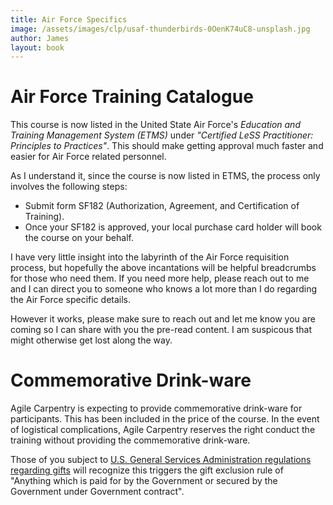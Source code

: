 ```yaml
---
title: Air Force Specifics
image: /assets/images/clp/usaf-thunderbirds-0OenK74uC8-unsplash.jpg
author: James
layout: book
---
```


# Air Force Training Catalogue
This course is now listed in the United State Air Force's *Education and Training Management System (ETMS)* under *"Certified LeSS Practitioner: Principles to Practices"*. This should make getting approval much faster and easier for Air Force related personnel.

As I understand it, since the course is now listed in ETMS, the process only involves the following steps:
* Submit form SF182 (Authorization, Agreement, and Certification of Training).
* Once your SF182 is approved, your local purchase card holder will book the course on your behalf. 

I have very little insight into the labyrinth of the Air Force requisition process, but hopefully the above incantations will be helpful breadcrumbs for those who need them. If you need more help, please reach out to me and I can direct you to someone who knows a lot more than I do regarding the Air Force specific details.

However it works, please make sure to reach out and let me know you are coming so I can share with you the pre-read content. I am suspicous that might otherwise get lost along the way.

# Commemorative Drink-ware
Agile Carpentry is expecting to provide commemorative drink-ware for participants. This has been included in the price of the course. In the event of logistical complications, Agile Carpentry reserves the right conduct the training without providing the commemorative drink-ware.

Those of you subject to [U.S. General Services Administration regulations regarding gifts](https://training.smartpay.gsa.gov/rules-about-gifts) will recognize this triggers the gift exclusion rule of "Anything which is paid for by the Government or secured by the Government under Government contract".



